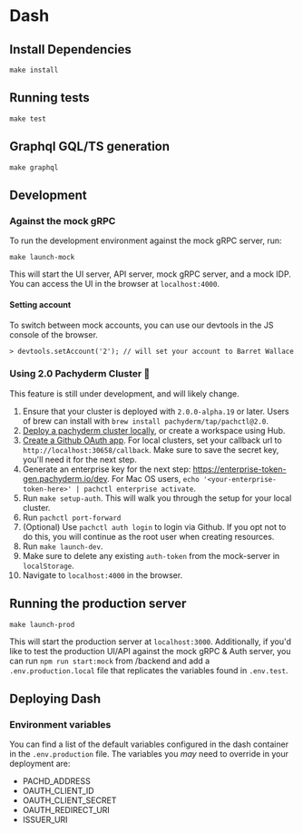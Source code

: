# Dash

## Install Dependencies
```
make install
```

## Running tests
```
make test
```

## Graphql GQL/TS generation
```
make graphql
```


## Development

### Against the mock gRPC
To run the development environment against the mock gRPC server, run:

`make launch-mock`

This will start the UI server, API server, mock gRPC server, and a mock IDP. You can access the UI in the browser at `localhost:4000`.

#### Setting account
To switch between mock accounts, you can use our devtools in the JS console of the browser.

```
> devtools.setAccount('2'); // will set your account to Barret Wallace
```

### Using 2.0 Pachyderm Cluster 🚧
This feature is still under development, and will likely change.

1. Ensure that your cluster is deployed with `2.0.0-alpha.19` or later. Users of brew can install with `brew install pachyderm/tap/pachctl@2.0`.
1. [Deploy a pachyderm cluster locally](https://docs.pachyderm.com/latest/getting_started/local_installation/), or create a workspace using Hub.
1. [Create a Github OAuth app](https://docs.github.com/en/developers/apps/creating-an-oauth-app). For local clusters, set your callback url to `http://localhost:30658/callback`. Make sure to save the secret key, you'll need it for the next step.
1. Generate an enterprise key for the next step: https://enterprise-token-gen.pachyderm.io/dev. For Mac OS users, `echo '<your-enterprise-token-here>' | pachctl enterprise activate`.
1. Run `make setup-auth`. This will walk you through the setup for your local cluster.
1. Run `pachctl port-forward`
1. (Optional) Use `pachctl auth login` to login via Github. If you opt not to do this, you will continue as the root user when creating resources.
2. Run `make launch-dev`.
3. Make sure to delete any existing `auth-token` from the mock-server in `localStorage`.
4. Navigate to `localhost:4000` in the browser.

## Running the production server

`make launch-prod`

This will start the production server at `localhost:3000`. Additionally, if you'd like to test the production UI/API against the mock gRPC & Auth server, you can run `npm run start:mock` from /backend and add a `.env.production.local` file that replicates the variables found in `.env.test`.

## Deploying Dash

### Environment variables
You can find a list of the default variables configured in the dash container in the `.env.production` file. The variables you _may_ need to override in your deployment are:

- PACHD_ADDRESS
- OAUTH_CLIENT_ID
- OAUTH_CLIENT_SECRET
- OAUTH_REDIRECT_URI
- ISSUER_URI
